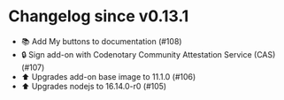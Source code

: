 # Changelog since v0.13.1
- 📚 Add My buttons to documentation (#108) 
- 🔒 Sign add-on with Codenotary Community Attestation Service (CAS) (#107) 
- ⬆️ Upgrades add-on base image to 11.1.0 (#106) 
- ⬆️ Upgrades nodejs to 16.14.0-r0 (#105) 
